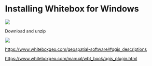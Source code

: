 # Installing Whitebox for Windows

![](images/WhiteboxWindos-93791f41.png)

Download and unzip

![](images/WhiteboxWindos-52f0bfd8.png)

https://www.whiteboxgeo.com/geospatial-software/#qgis_descriptions


https://www.whiteboxgeo.com/manual/wbt_book/qgis_plugin.html
